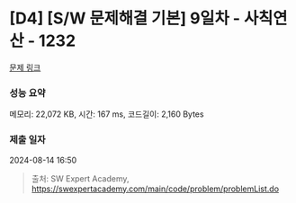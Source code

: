 # [D4] [S/W 문제해결 기본] 9일차 - 사칙연산 - 1232 

[문제 링크](https://swexpertacademy.com/main/code/problem/problemDetail.do?contestProbId=AV141J8KAIcCFAYD) 

### 성능 요약

메모리: 22,072 KB, 시간: 167 ms, 코드길이: 2,160 Bytes

### 제출 일자

2024-08-14 16:50



> 출처: SW Expert Academy, https://swexpertacademy.com/main/code/problem/problemList.do